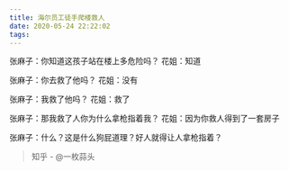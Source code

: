 ```yaml
---
title: 海尔员工徒手爬楼救人
date: 2020-05-24 22:22:02
tags:
---
```


张麻子：你知道这孩子站在楼上多危险吗？
花姐：知道

张麻子：你去救了他吗？
花姐：没有

张麻子：我救了他吗？
花姐：救了

张麻子：那我救了人你为什么拿枪指着我？
花姐：因为你救人得到了一套房子

张麻子：什么？这是什么狗屁道理？好人就得让人拿枪指着？

> 知乎 - @一枚蒜头
